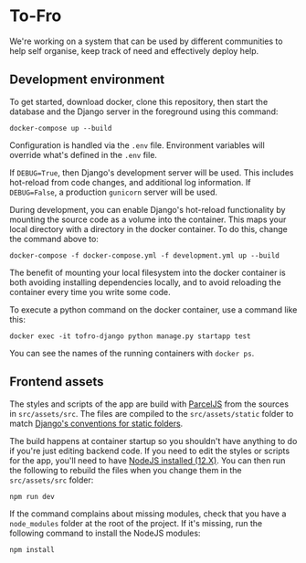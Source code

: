 # To-Fro

We're working on a system that can be used by different communities to help self organise, keep track of need and effectively deploy help.

## Development environment

To get started, download docker, clone this repository, then start the database and the Django server in the foreground using this command:

    docker-compose up --build

Configuration is handled via the `.env` file. Environment variables will override what's defined in the `.env` file.

If `DEBUG=True`, then Django's development server will be used. This includes hot-reload from code changes, and additional log information. If `DEBUG=False`, a production `gunicorn` server will be used.

During development, you can enable Django's hot-reload functionality by mounting the source code as a volume into the container. This maps your local directory with a directory in the docker container. To do this, change the command above to:

    docker-compose -f docker-compose.yml -f development.yml up --build

The benefit of mounting your local filesystem into the docker container is both avoiding installing dependencies locally, and to avoid reloading the container every time you write some code.

To execute a python command on the docker container, use a command like this:

    docker exec -it tofro-django python manage.py startapp test

You can see the names of the running containers with `docker ps`.

## Frontend assets

The styles and scripts of the app are build with [ParcelJS](https://parceljs.org/) from the sources in `src/assets/src`. The files are compiled to the `src/assets/static` folder to match [Django's conventions for static folders](https://docs.djangoproject.com/en/3.0/howto/static-files/#configuring-static-files).

The build happens at container startup so you shouldn't have anything to do if you're just editing backend code. If you need to edit the styles or scripts for the app, you'll need to have [NodeJS installed (12.X)](https://nodejs.org/en/).
You can then run the following to rebuild the files when you change them in the `src/assets/src` folder:

    npm run dev

If the command complains about missing modules, check that you have a `node_modules` folder at the root of the project. If it's missing, run the following command to install the NodeJS modules:

    npm install
